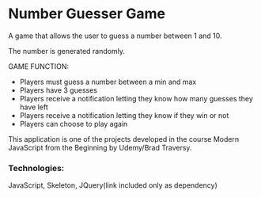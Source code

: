 # Number Guesser Game

A game that allows the user to guess a number between 1 and 10. 

The number is generated randomly.

GAME FUNCTION:
- Players must guess a number between a min and max
- Players have 3 guesses
- Players receive a notification letting they know how many guesses they have left
- Players receive a notification letting they know if they win or not
- Players can choose to play again


This application is one of the projects developed in the course Modern JavaScript from the Beginning by Udemy/Brad Traversy.

### Technologies:

JavaScript, Skeleton, JQuery(link included only as dependency)

